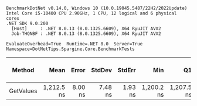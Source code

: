 ```

BenchmarkDotNet v0.14.0, Windows 10 (10.0.19045.5487/22H2/2022Update)
Intel Core i5-10400 CPU 2.90GHz, 1 CPU, 12 logical and 6 physical cores
.NET SDK 9.0.200
  [Host]     : .NET 8.0.13 (8.0.1325.6609), X64 RyuJIT AVX2
  Job-THQNBF : .NET 8.0.13 (8.0.1325.6609), X64 RyuJIT AVX2

EvaluateOverhead=True  Runtime=.NET 8.0  Server=True  
Namespace=DotNetTips.Spargine.Core.BenchmarkTests  

```
| Method    | Mean       | Error   | StdDev  | StdErr  | Min        | Q1         | Median     | Q3         | Max        | Op/s      | CI99.9% Margin | Iterations | Kurtosis | MValue | Skewness | Rank | LogicalGroup | Baseline | Gen0   | Completed Work Items | Lock Contentions | Code Size | Exceptions | Allocated |
|---------- |-----------:|--------:|--------:|--------:|-----------:|-----------:|-----------:|-----------:|-----------:|----------:|---------------:|-----------:|---------:|-------:|---------:|-----:|------------- |--------- |-------:|---------------------:|-----------------:|----------:|-----------:|----------:|
| GetValues | 1,212.5 ns | 8.00 ns | 7.48 ns | 1.93 ns | 1,200.2 ns | 1,207.5 ns | 1,211.0 ns | 1,219.5 ns | 1,222.3 ns | 824,773.9 |       6.534 ns |      15.00 |    1.574 |  2.000 |  -0.1021 |    1 | *            | No       | 0.0076 |                    - |                - |   1,889 B |          - |     840 B |
